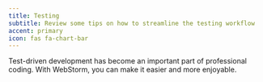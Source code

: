 ```yaml
---
title: Testing
subtitle: Review some tips on how to streamline the testing workflow
accent: primary
icon: fas fa-chart-bar
---
```


Test-driven development has become an important part of professional coding. With WebStorm, you can make it easier and more enjoyable.
